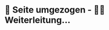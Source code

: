 # 🚚 Seite umgezogen - 🏃‍♂️  Weiterleitung...

<script>
window.location.href = "/de/software/index.html";
</script>